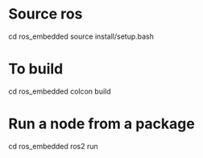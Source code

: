 # Source ros
 cd ros_embedded 
 source install/setup.bash

# To build 
 cd ros_embedded
 colcon build

# Run a node from a package
 cd ros_embedded
 ros2 run <package> <node>





